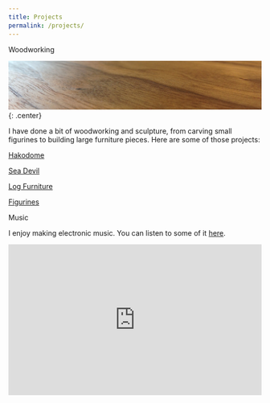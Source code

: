 ```yaml
---
title: Projects
permalink: /projects/
---
```


<p class="lead"> Woodworking </p>


![woodworking](/img/hakodome/woodworking.jpg){: .center}

I have done a bit of woodworking and sculpture, from carving small figurines to building large furniture pieces. Here are some of those projects:

[Hakodome](/hakodome)

[Sea Devil](/seadevil)

[Log Furniture](/logs)

[Figurines](/figurines)

<p class="lead"> Music </p>

I enjoy making electronic music. You can listen to some of it [here](https://soundcloud.com/jonasleif).

<iframe width="100%" height="300" scrolling="no" frameborder="no" src="https://w.soundcloud.com/player/?url=https%3A//api.soundcloud.com/tracks/265321043&amp;auto_play=false&amp;hide_related=false&amp;show_comments=true&amp;show_user=true&amp;show_reposts=false&amp;visual=true"></iframe>
